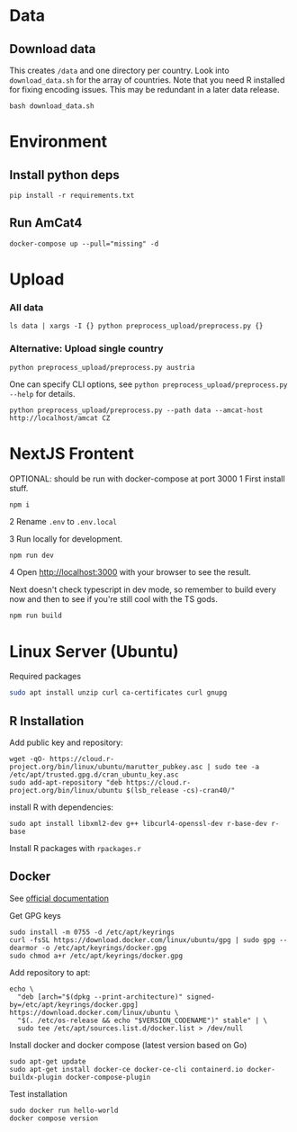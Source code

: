 # Data
## Download data
This creates `/data` and one directory per country. Look into `download_data.sh` for the array of countries. 
Note that you need R installed for fixing encoding issues. This may be redundant in a later data release.

```
bash download_data.sh
```

# Environment
## Install python deps
```
pip install -r requirements.txt
```


## Run AmCat4

```
docker-compose up --pull="missing" -d
```

# Upload 

### All data
```
ls data | xargs -I {} python preprocess_upload/preprocess.py {}
```

### Alternative: Upload single country 

```
python preprocess_upload/preprocess.py austria
```

One can specify CLI options, see `python preprocess_upload/preprocess.py --help` for details.

```
python preprocess_upload/preprocess.py --path data --amcat-host http://localhost/amcat CZ
```



# NextJS Frontent
OPTIONAL: should be run with docker-compose at port 3000
1 First install stuff.

```
npm i
```
2 Rename `.env` to `.env.local`

3 Run locally for development.

```bash
npm run dev
```

4 Open [http://localhost:3000](http://localhost:3000) with your browser to see the result.

Next doesn't check typescript in dev mode, so remember to build every now and then to see if you're still cool with the TS gods.

```
npm run build
```

# Linux Server (Ubuntu)

Required packages

```bash
sudo apt install unzip curl ca-certificates curl gnupg
```

## R Installation

Add public key and repository:

```
wget -qO- https://cloud.r-project.org/bin/linux/ubuntu/marutter_pubkey.asc | sudo tee -a /etc/apt/trusted.gpg.d/cran_ubuntu_key.asc
sudo add-apt-repository "deb https://cloud.r-project.org/bin/linux/ubuntu $(lsb_release -cs)-cran40/"
```

install R with dependencies:

```
sudo apt install libxml2-dev g++ libcurl4-openssl-dev r-base-dev r-base 
```

Install R packages with `rpackages.r`


## Docker

See [official documentation](https://docs.docker.com/engine/install/ubuntu/)

Get GPG keys

```
sudo install -m 0755 -d /etc/apt/keyrings
curl -fsSL https://download.docker.com/linux/ubuntu/gpg | sudo gpg --dearmor -o /etc/apt/keyrings/docker.gpg
sudo chmod a+r /etc/apt/keyrings/docker.gpg
```

Add repository to apt:

```
echo \
  "deb [arch="$(dpkg --print-architecture)" signed-by=/etc/apt/keyrings/docker.gpg] https://download.docker.com/linux/ubuntu \
  "$(. /etc/os-release && echo "$VERSION_CODENAME")" stable" | \
  sudo tee /etc/apt/sources.list.d/docker.list > /dev/null
```

Install docker and docker compose (latest version based on Go)

```
sudo apt-get update
sudo apt-get install docker-ce docker-ce-cli containerd.io docker-buildx-plugin docker-compose-plugin
```

Test installation

```
sudo docker run hello-world
docker compose version
```